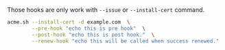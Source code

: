 Those hooks are only work with `--issue` or `--install-cert` command.

```sh
acme.sh --install-cert -d example.com  \
        --pre-hook "echo this is pre hook"  \
        --post-hook "echo this is post hook."  \
        --renew-hook "echo this will be called when success renewed."  .......
```
